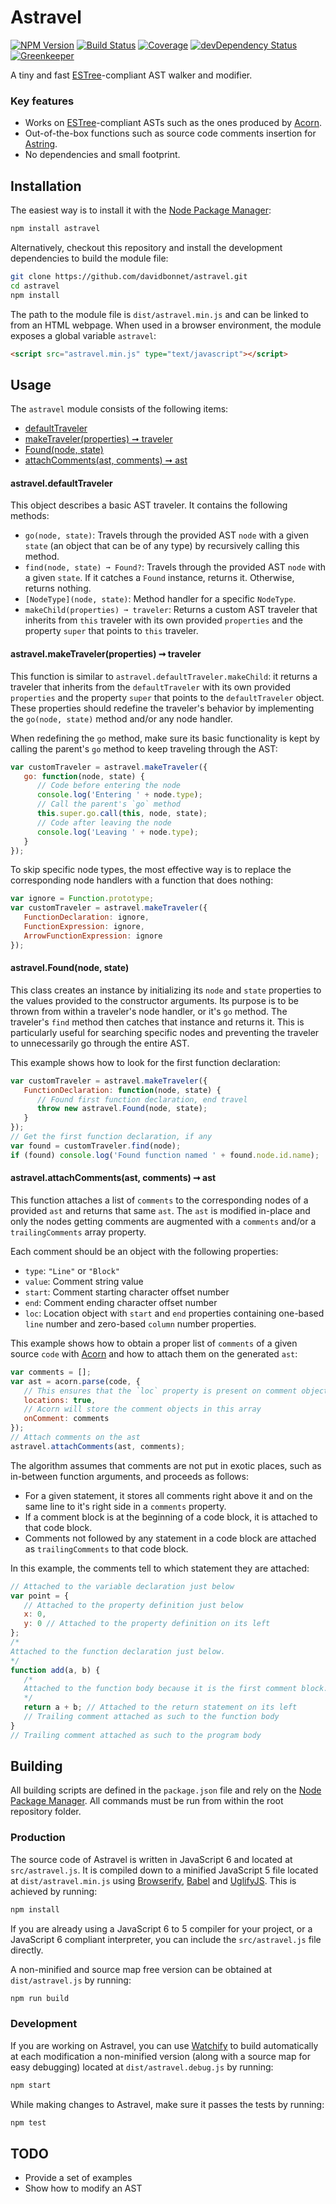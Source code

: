 # Astravel

[![NPM Version](https://img.shields.io/npm/v/astravel.svg)](https://www.npmjs.org/package/astravel)
[![Build Status](https://travis-ci.org/davidbonnet/astravel.svg?branch=master)](https://travis-ci.org/davidbonnet/astravel)
[![Coverage](https://codecov.io/gh/davidbonnet/astravel/branch/master/graph/badge.svg)](https://codecov.io/gh/davidbonnet/astravel)
[![devDependency Status](https://david-dm.org/davidbonnet/astravel/dev-status.svg)](https://david-dm.org/davidbonnet/astravel#info=devDependencies)
[![Greenkeeper](https://badges.greenkeeper.io/davidbonnet/astravel.svg)](https://greenkeeper.io/)

A tiny and fast [ESTree](https://github.com/estree/estree)-compliant AST walker and modifier.

### Key features

- Works on [ESTree](https://github.com/estree/estree)-compliant ASTs such as the ones produced by [Acorn](https://github.com/marijnh/acorn).
- Out-of-the-box functions such as source code comments insertion for [Astring](https://github.com/davidbonnet/astring).
- No dependencies and small footprint.



## Installation

The easiest way is to install it with the [Node Package Manager](https://www.npmjs.com/package/astravel):

```bash
npm install astravel
```

Alternatively, checkout this repository and install the development dependencies to build the module file:

```bash
git clone https://github.com/davidbonnet/astravel.git
cd astravel
npm install
```

The path to the module file is `dist/astravel.min.js` and can be linked to from an HTML webpage. When used in a browser environment, the module exposes a global variable `astravel`:

```html
<script src="astravel.min.js" type="text/javascript"></script>
```



## Usage

The `astravel` module consists of the following items:

- [defaultTraveler](#astraveldefaulttraveler)
- [makeTraveler(properties) ➞ traveler](#astravelmaketravelerproperties--traveler)
- [Found(node, state)](#astravelfoundnode-state)
- [attachComments(ast, comments) ➞ ast](#astravelattachcommentsast-comments--ast)


#### astravel.defaultTraveler

This object describes a basic AST traveler. It contains the following methods:

- `go(node, state)`: Travels through the provided AST `node` with a given `state` (an object that can be of any type) by recursively calling this method.
- `find(node, state) ➞ Found?`: Travels through the provided AST `node` with a given `state`. If it catches a `Found` instance, returns it. Otherwise, returns nothing.
- `[NodeType](node, state)`: Method handler for a specific `NodeType`.
- `makeChild(properties) ➞ traveler`: Returns a custom AST traveler that inherits from `this` traveler with its own provided `properties` and the property `super` that points to `this` traveler.


#### astravel.makeTraveler(properties) ➞ traveler

This function is similar to `astravel.defaultTraveler.makeChild`: it returns a traveler that inherits from the `defaultTraveler` with its own provided `properties` and the property `super` that points to the `defaultTraveler` object. These properties should redefine the traveler's behavior by implementing the `go(node, state)` method and/or any node handler.

When redefining the `go` method, make sure its basic functionality is kept by calling the parent's `go` method to keep traveling through the AST:

```javascript
var customTraveler = astravel.makeTraveler({
   go: function(node, state) {
      // Code before entering the node
      console.log('Entering ' + node.type);
      // Call the parent's `go` method
      this.super.go.call(this, node, state);
      // Code after leaving the node
      console.log('Leaving ' + node.type);
   }
});
```

To skip specific node types, the most effective way is to replace the corresponding node handlers with a function that does nothing:

```javascript
var ignore = Function.prototype;
var customTraveler = astravel.makeTraveler({
   FunctionDeclaration: ignore,
   FunctionExpression: ignore,
   ArrowFunctionExpression: ignore
});
```


#### astravel.Found(node, state)

This class creates an instance by initializing its `node` and `state` properties to the values provided to the constructor arguments. Its purpose is to be thrown from within a traveler's node handler, or it's `go` method. The traveler's `find` method then catches that instance and returns it. This is particularly useful for searching specific nodes and preventing the traveler to unnecessarily go through the entire AST.

This example shows how to look for the first function declaration:

```javascript
var customTraveler = astravel.makeTraveler({
   FunctionDeclaration: function(node, state) {
      // Found first function declaration, end travel
      throw new astravel.Found(node, state);
   }
});
// Get the first function declaration, if any
var found = customTraveler.find(node);
if (found) console.log('Found function named ' + found.node.id.name);
```


#### astravel.attachComments(ast, comments) ➞ ast

This function attaches a list of `comments` to the corresponding nodes of a provided `ast` and returns that same `ast`. The `ast` is modified in-place and only the nodes getting comments are augmented with a `comments` and/or a `trailingComments` array property.

Each comment should be an object with the following properties:

- `type`: `"Line"` or `"Block"`
- `value`: Comment string value
- `start`: Comment starting character offset number
- `end`: Comment ending character offset number
- `loc`: Location object with `start` and `end` properties containing one-based `line` number and zero-based `column` number properties.

This example shows how to obtain a proper list of `comments` of a given source `code` with [Acorn](https://github.com/marijnh/acorn) and how to attach them on the generated `ast`:

```javascript
var comments = [];
var ast = acorn.parse(code, {
   // This ensures that the `loc` property is present on comment objects
   locations: true,
   // Acorn will store the comment objects in this array
   onComment: comments
});
// Attach comments on the ast
astravel.attachComments(ast, comments);
```

The algorithm assumes that comments are not put in exotic places, such as in-between function arguments, and proceeds as follows:

- For a given statement, it stores all comments right above it and on the same line to it's right side in a `comments` property.
- If a comment block is at the beginning of a code block, it is attached to that code block.
- Comments not followed by any statement in a code block are attached as `trailingComments` to that code block.

In this example, the comments tell to which statement they are attached:

```javascript
// Attached to the variable declaration just below
var point = {
   // Attached to the property definition just below
   x: 0,
   y: 0 // Attached to the property definition on its left
};
/*
Attached to the function declaration just below.
*/
function add(a, b) {
   /*
   Attached to the function body because it is the first comment block.
   */
   return a + b; // Attached to the return statement on its left
   // Trailing comment attached as such to the function body
}
// Trailing comment attached as such to the program body
```



## Building

All building scripts are defined in the `package.json` file and rely on the [Node Package Manager](https://www.npmjs.com/). All commands must be run from within the root repository folder.

### Production

The source code of Astravel is written in JavaScript 6 and located at `src/astravel.js`. It is compiled down to a minified JavaScript 5 file located at `dist/astravel.min.js` using [Browserify](http://browserify.org), [Babel](http://babeljs.io/) and [UglifyJS](https://github.com/mishoo/UglifyJS2). This is achieved by running:
```bash
npm install
```

If you are already using a JavaScript 6 to 5 compiler for your project, or a JavaScript 6 compliant interpreter, you can include the `src/astravel.js` file directly.

A non-minified and source map free version can be obtained at `dist/astravel.js` by running:
```bash
npm run build
```

### Development

If you are working on Astravel, you can use [Watchify](https://github.com/substack/watchify) to build automatically at each modification a non-minified version (along with a source map for easy debugging) located at `dist/astravel.debug.js` by running:
```bash
npm start
```

While making changes to Astravel, make sure it passes the tests by running:
```bash
npm test
```



## TODO

- Provide a set of examples
- Show how to modify an AST

